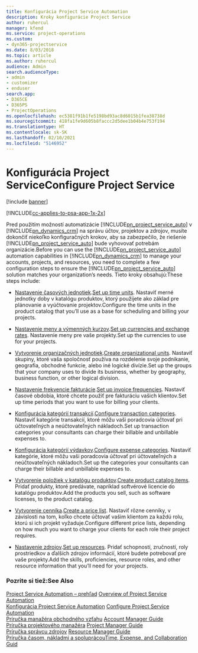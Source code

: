 ```yaml
---
title: Konfigurácia Project Service Automation
description: Kroky konfigurácie Project Service
author: ruhercul
manager: kfend
ms.service: project-operations
ms.custom:
- dyn365-projectservice
ms.date: 8/03/2018
ms.topic: article
ms.author: ruhercul
audience: Admin
search.audienceType:
- admin
- customizer
- enduser
search.app:
- D365CE
- D365PS
- ProjectOperations
ms.openlocfilehash: ec5381f91b1fe5198bd93ac8d6015b1fea38738d
ms.sourcegitcommit: 418fa1fe9d605b8faccc2d5dee1b04b4e753f194
ms.translationtype: HT
ms.contentlocale: sk-SK
ms.lasthandoff: 02/10/2021
ms.locfileid: "5146952"
---
```

# <a name="configure-project-service"></a><span data-ttu-id="af525-103">Konfigurácia Project Service</span><span class="sxs-lookup"><span data-stu-id="af525-103">Configure Project Service</span></span>

[!include [banner](../includes/psa-now-project-operations.md)]

[!INCLUDE[cc-applies-to-psa-app-1x-2x](../includes/cc-applies-to-psa-app-1x-2x.md)]

<span data-ttu-id="af525-104">Pred použitím možností automatizácie [!INCLUDE[pn_project_service_auto](../includes/pn-project-service-auto.md)] v [!INCLUDE[pn_dynamics_crm](../includes/pn-dynamics-crm.md)] na správu účtov, projektov a zdrojov, musíte dokončiť niekoľko konfiguračných krokov, aby sa zabezpečilo, že riešenie [!INCLUDE[pn_project_service_auto](../includes/pn-project-service-auto.md)] bude vyhovovať potrebám organizácie.</span><span class="sxs-lookup"><span data-stu-id="af525-104">Before you can use the [!INCLUDE[pn_project_service_auto](../includes/pn-project-service-auto.md)] automation capabilities in [!INCLUDE[pn_dynamics_crm](../includes/pn-dynamics-crm.md)] to manage your accounts, projects, and resources, you need to complete a few configuration steps to ensure the [!INCLUDE[pn_project_service_auto](../includes/pn-project-service-auto.md)] solution matches your organization’s needs.</span></span> <span data-ttu-id="af525-105">Tieto kroky obsahujú:</span><span class="sxs-lookup"><span data-stu-id="af525-105">These steps include:</span></span>  
  
-   <span data-ttu-id="af525-106">[Nastavenie časových jednotiek](../psa/set-up-time-units.md).</span><span class="sxs-lookup"><span data-stu-id="af525-106">[Set up time units](../psa/set-up-time-units.md).</span></span> <span data-ttu-id="af525-107">Nastaviť merné jednotky doby v katalógu produktov, ktorý použijete ako základ pre plánovanie a vyúčtovanie projektov.</span><span class="sxs-lookup"><span data-stu-id="af525-107">Configure the time units in the product catalog that you’ll use as a base for scheduling and billing your projects.</span></span>  
  
-   <span data-ttu-id="af525-108">[Nastavenie meny a výmenných kurzov](../psa/set-up-currencies-exchange-rates.md).</span><span class="sxs-lookup"><span data-stu-id="af525-108">[Set up currencies and exchange rates](../psa/set-up-currencies-exchange-rates.md).</span></span> <span data-ttu-id="af525-109">Nastavenie meny pre vaše projekty.</span><span class="sxs-lookup"><span data-stu-id="af525-109">Set up the currencies to use for your projects.</span></span>  
  
-   <span data-ttu-id="af525-110">[Vytvorenie organizačných jednotiek](../psa/create-organizational-units.md).</span><span class="sxs-lookup"><span data-stu-id="af525-110">[Create organizational units](../psa/create-organizational-units.md).</span></span> <span data-ttu-id="af525-111">Nastaviť skupiny, ktoré vaša spoločnosť používa na rozdelenie svoje podnikanie, geografia, obchodné funkcie, alebo iné logické divízie.</span><span class="sxs-lookup"><span data-stu-id="af525-111">Set up the groups that your company uses to divide its business, whether by geography, business function, or other logical division.</span></span>  
  
-   <span data-ttu-id="af525-112">[Nastavenie frekvencie fakturácie](../psa/set-up-invoice-frequencies.md).</span><span class="sxs-lookup"><span data-stu-id="af525-112">[Set up invoice frequencies](../psa/set-up-invoice-frequencies.md).</span></span> <span data-ttu-id="af525-113">Nastaviť časové obdobia, ktoré chcete použiť pre fakturáciu vašich klientov.</span><span class="sxs-lookup"><span data-stu-id="af525-113">Set up time periods that you want to use for billing your clients.</span></span>  
  
-   <span data-ttu-id="af525-114">[Konfigurácia kategórií transakcií](../psa/configure-transaction-categories.md).</span><span class="sxs-lookup"><span data-stu-id="af525-114">[Configure transaction categories](../psa/configure-transaction-categories.md).</span></span> <span data-ttu-id="af525-115">Nastaviť kategórie transakcií, ktoré môžu vaši poradcovia účtovať pri účtovateľných a neúčtovateľných nákladoch.</span><span class="sxs-lookup"><span data-stu-id="af525-115">Set up transaction categories your consultants can charge their billable and unbillable expenses to.</span></span>  
  
-   <span data-ttu-id="af525-116">[Konfigurácia kategórií výdavkov](../psa/configure-expense-categories.md).</span><span class="sxs-lookup"><span data-stu-id="af525-116">[Configure expense categories](../psa/configure-expense-categories.md).</span></span> <span data-ttu-id="af525-117">Nastaviť kategórie, ktoré môžu vaši poradcovia účtovať pri účtovateľných a neúčtovateľných nákladoch.</span><span class="sxs-lookup"><span data-stu-id="af525-117">Set up the categories your consultants can charge their billable and unbillable expenses to.</span></span>  
  
-   <span data-ttu-id="af525-118">[Vytvorenie položiek v katalógu produktov](../psa/create-product-catalog-items.md).</span><span class="sxs-lookup"><span data-stu-id="af525-118">[Create product catalog items](../psa/create-product-catalog-items.md).</span></span> <span data-ttu-id="af525-119">Pridať produkty, ktoré predávate, napríklad softvérové licencie do katalógu produktov.</span><span class="sxs-lookup"><span data-stu-id="af525-119">Add the products you sell, such as software licenses, to the product catalog.</span></span>  
  
-   <span data-ttu-id="af525-120">[Vytvorenie cenníka](../psa/create-price-list.md).</span><span class="sxs-lookup"><span data-stu-id="af525-120">[Create a price list](../psa/create-price-list.md).</span></span> <span data-ttu-id="af525-121">Nastaviť rôzne cenníky, v závislosti na tom, koľko chcete účtovať vašim klientom za každú rolu, ktorú si ich projekt vyžaduje.</span><span class="sxs-lookup"><span data-stu-id="af525-121">Configure different price lists, depending on how much you want to charge your clients for each role their project requires.</span></span>  
  
-   <span data-ttu-id="af525-122">[Nastavenie zdrojov](../psa/set-up-resources.md).</span><span class="sxs-lookup"><span data-stu-id="af525-122">[Set up resources](../psa/set-up-resources.md).</span></span> <span data-ttu-id="af525-123">Pridať schopností, zručností, roly prostriedkov a ďalších zdrojov informácií, ktoré budete potrebovať pre vaše projekty.</span><span class="sxs-lookup"><span data-stu-id="af525-123">Add the skills, proficiencies, resource roles, and other resource information that you’ll need for your projects.</span></span>  
  
### <a name="see-also"></a><span data-ttu-id="af525-124">Pozrite si tiež:</span><span class="sxs-lookup"><span data-stu-id="af525-124">See Also</span></span>  
 <span data-ttu-id="af525-125">[Project Service Automation – prehľad](../psa/overview.md) </span><span class="sxs-lookup"><span data-stu-id="af525-125">[Overview of Project Service Automation](../psa/overview.md) </span></span>  
 <span data-ttu-id="af525-126">[Konfigurácia Project Service Automation](../psa/configure.md) </span><span class="sxs-lookup"><span data-stu-id="af525-126">[Configure Project Service Automation](../psa/configure.md) </span></span>  
 <span data-ttu-id="af525-127">[Príručka manažéra obchodného vzťahu](../psa/account-manager-guide.md) </span><span class="sxs-lookup"><span data-stu-id="af525-127">[Account Manager Guide](../psa/account-manager-guide.md) </span></span>  
 <span data-ttu-id="af525-128">[Príručka projektového manažéra](../psa/project-manager-guide.md) </span><span class="sxs-lookup"><span data-stu-id="af525-128">[Project Manager Guide](../psa/project-manager-guide.md) </span></span>  
 <span data-ttu-id="af525-129">[Príručka správcu zdrojov](../psa/resource-manager-guide.md) </span><span class="sxs-lookup"><span data-stu-id="af525-129">[Resource Manager Guide](../psa/resource-manager-guide.md) </span></span>  
 [<span data-ttu-id="af525-130">Príručka časom, nákladmi a spoluprácou</span><span class="sxs-lookup"><span data-stu-id="af525-130">Time, Expense, and Collaboration Guid</span></span>](../psa/time-expense-collaboration-guide.md)
